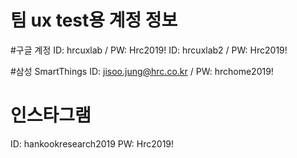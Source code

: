 # 팀 ux test용 계정 정보


#구글 계정
ID: hrcuxlab / PW: Hrc2019!
ID: hrcuxlab2 / PW: Hrc2019!

#삼성 SmartThings
ID: jisoo.jung@hrc.co.kr / PW: hrchome2019!

 # 인스타그램
ID: hankookresearch2019
PW: Hrc2019!